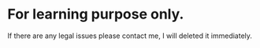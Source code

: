 # For learning purpose only.
If there are any legal issues please contact me, I will deleted it immediately.
